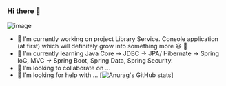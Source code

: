 ### Hi there 👋
![image](https://www.codewars.com/users/Vitaliy%20Replyuk/badges/micro)
- 🔭 I’m currently working on project Library Service. Console application (at first) which will definitely grow into something more :smiley: :rocket:
- 🌱 I’m currently learning Java Core -> JDBC -> JPA/ Hibernate -> Spring IoC, MVC -> Spring Boot, Spring Data, Spring Security.
- 👯 I’m looking to collaborate on ...
- 🤔 I’m looking for help with ...
[![Anurag's GitHub stats](https://github-readme-stats.vercel.app/api?username=vr242kj&show_icons=true&theme=gruvbox)]
